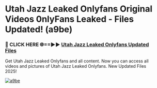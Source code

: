 # Utah Jazz Leaked Onlyfans Original Videos 0nlyFans Leaked - Files Updated! (a9be)

<h3>🔴 CLICK HERE 🌐==►► <a href="https://tinyurl.com/ms9xzufz" rel="nofollow">Utah Jazz Leaked Onlyfans Updated Files</a></h3>

Get Utah Jazz Leaked Onlyfans and all content. Now you can access all videos and pictures of Utah Jazz Leaked Onlyfans. New Updated Files 2025!

[![a9be](https://i.imgur.com/PQ7UWWw.gif)](https://tinyurl.com/ms9xzufz)
